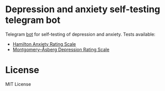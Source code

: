 Depression and anxiety self-testing telegram bot
====

Telegram [bot](https://t.me/m00dbot) for self-testing of depression and anxiety.
Tests available:

- [Hamilton Anxiety Rating Scale](https://en.wikipedia.org/wiki/Hamilton_Anxiety_Rating_Scale)
- [Montgomery–Åsberg Depression Rating Scale](https://en.wikipedia.org/wiki/Montgomery%E2%80%93%C3%85sberg_Depression_Rating_Scale)

License
====

MIT License
